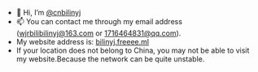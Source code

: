 - 👋 Hi, I’m [@cnbilinyj](https://github.com/cnbilinyj)
- 📫 You can contact me through my email address (wjrbilibilinyj@163.com or 1716464831@qq.com).
- My website address is: [bilinyj.freeee.ml](https://bilinyj.freeee.ml/)
- If your location does not belong to China, you may not be able to visit my website.Because the network can be quite unstable.

<!---
cnbilinyj/cnbilinyj is a ✨ special ✨ repository because its `README.md` (this file) appears on your GitHub profile.
You can click the Preview link to take a look at your changes.
--->